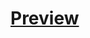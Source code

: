 # <a target="_blank" href="https://kemaltekinnn.github.io/Front-End-Entry/Udemy/05-Design/index.html"> Preview </a>
